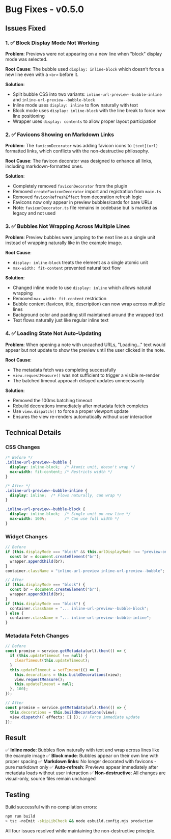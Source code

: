 # Bug Fixes - v0.5.0

## Issues Fixed

### 1. ✅ Block Display Mode Not Working
**Problem**: Previews were not appearing on a new line when "block" display mode was selected.

**Root Cause**: The bubble used `display: inline-block` which doesn't force a new line even with a `<br>` before it.

**Solution**:
- Split bubble CSS into two variants: `inline-url-preview--bubble-inline` and `inline-url-preview--bubble-block`
- Inline mode uses `display: inline` to flow naturally with text
- Block mode uses `display: inline-block` with the line break to force new line positioning
- Wrapper uses `display: contents` to allow proper layout participation

### 2. ✅ Favicons Showing on Markdown Links
**Problem**: The `faviconDecorator` was adding favicon icons to `[text](url)` formatted links, which conflicts with the non-destructive philosophy.

**Root Cause**: The favicon decorator was designed to enhance all links, including markdown-formatted ones.

**Solution**:
- Completely removed `faviconDecorator` from the plugin
- Removed `createFaviconDecorator` import and registration from `main.ts`
- Removed `faviconRefreshEffect` from decoration refresh logic
- Favicons now only appear in preview bubbles/cards for bare URLs
- Note: `faviconDecorator.ts` file remains in codebase but is marked as legacy and not used

### 3. ✅ Bubbles Not Wrapping Across Multiple Lines
**Problem**: Preview bubbles were jumping to the next line as a single unit instead of wrapping naturally like in the example image.

**Root Cause**: 
- `display: inline-block` treats the element as a single atomic unit
- `max-width: fit-content` prevented natural text flow

**Solution**:
- Changed inline mode to use `display: inline` which allows natural wrapping
- Removed `max-width: fit-content` restriction
- Bubble content (favicon, title, description) can now wrap across multiple lines
- Background color and padding still maintained around the wrapped text
- Text flows naturally just like regular inline text

### 4. ✅ Loading State Not Auto-Updating
**Problem**: When opening a note with uncached URLs, "Loading..." text would appear but not update to show the preview until the user clicked in the note.

**Root Cause**: 
- The metadata fetch was completing successfully
- `view.requestMeasure()` was not sufficient to trigger a visible re-render
- The batched timeout approach delayed updates unnecessarily

**Solution**:
- Removed the 100ms batching timeout
- Rebuild decorations immediately after metadata fetch completes
- Use `view.dispatch()` to force a proper viewport update
- Ensures the view re-renders automatically without user interaction

## Technical Details

### CSS Changes
```css
/* Before */
.inline-url-preview--bubble {
  display: inline-block;  /* Atomic unit, doesn't wrap */
  max-width: fit-content; /* Restricts width */
}

/* After */
.inline-url-preview--bubble-inline {
  display: inline;  /* Flows naturally, can wrap */
}

.inline-url-preview--bubble-block {
  display: inline-block;  /* Single unit on new line */
  max-width: 100%;        /* Can use full width */
}
```

### Widget Changes
```typescript
// Before
if (this.displayMode === "block" && this.urlDisplayMode !== "preview-only") {
  const br = document.createElement("br");
  wrapper.appendChild(br);
}
container.className = "inline-url-preview inline-url-preview--bubble";

// After
if (this.displayMode === "block") {
  const br = document.createElement("br");
  wrapper.appendChild(br);
}
if (this.displayMode === "block") {
  container.className = "... inline-url-preview--bubble-block";
} else {
  container.className = "... inline-url-preview--bubble-inline";
}
```

### Metadata Fetch Changes
```typescript
// Before
const promise = service.getMetadata(url).then(() => {
  if (this.updateTimeout !== null) {
    clearTimeout(this.updateTimeout);
  }
  this.updateTimeout = setTimeout(() => {
    this.decorations = this.buildDecorations(view);
    view.requestMeasure();
    this.updateTimeout = null;
  }, 100);
});

// After
const promise = service.getMetadata(url).then(() => {
  this.decorations = this.buildDecorations(view);
  view.dispatch({ effects: [] }); // Force immediate update
});
```

## Result

✅ **Inline mode**: Bubbles flow naturally with text and wrap across lines like the example image
✅ **Block mode**: Bubbles appear on their own line with proper spacing
✅ **Markdown links**: No longer decorated with favicons - pure markdown only
✅ **Auto-refresh**: Previews appear immediately after metadata loads without user interaction
✅ **Non-destructive**: All changes are visual-only, source files remain unchanged

## Testing

Build successful with no compilation errors:
```bash
npm run build
> tsc -noEmit -skipLibCheck && node esbuild.config.mjs production
```

All four issues resolved while maintaining the non-destructive principle.
